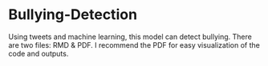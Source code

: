 # Bullying-Detection
Using tweets and machine learning, this model can detect bullying.
There are two files: RMD & PDF. I recommend the PDF for easy visualization of the code and outputs.
